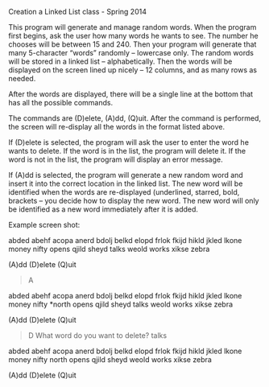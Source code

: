 Creation a Linked List class - Spring 2014


This program will generate and manage random words. When the program first begins, ask the user how many words he wants to see. The number he chooses will be between 15 and 240. Then your program will generate that many 5-character “words” randomly – lowercase only. The random words will be stored in a linked list – alphabetically. Then the words will be displayed on the screen lined up nicely – 12 columns, and as many rows as needed. 

After the words are displayed, there will be a single line at the bottom that has all the possible commands. 

The commands are (D)elete, (A)dd, (Q)uit. After the command is performed, the screen will re-display all the words in the format listed above.

If (D)elete is selected, the program will ask the user to enter the word he wants to delete. If the word is in the list, the program will delete it. If the word is not in the list, the program will display an error message.

If (A)dd is selected, the program will generate a new random word and insert it into the correct location in the linked list. The new word will be identified when the words are re-displayed (underlined, starred, bold, brackets – you decide how to display the new word. The new word will only be identified as a new word immediately after it is added.


Example screen shot:

abded   abehf   acopa   anerd   bdolj   belkd   elopd   frlok   fkijd   hikld   jkled   lkone	money   nifty   opens   qjild   sheyd   talks   weold   works   xikse   zebra

(A)dd	(D)elete	(Q)uit

> A

abded   abehf   acopa   anerd   bdolj   belkd   elopd   frlok   fkijd   hikld   jkled   lkone	money   nifty   *north  opens   qjild   sheyd   talks   weold   works   xikse   zebra

(A)dd	(D)elete	(Q)uit

> D
> What word do you want to delete? 
> talks
	
abded   abehf   acopa   anerd   bdolj   belkd   elopd   frlok   fkijd   hikld   jkled   lkone	money   nifty   north   opens   qjild   sheyd   weold   works   xikse   zebra

(A)dd	(D)elete	(Q)uit
